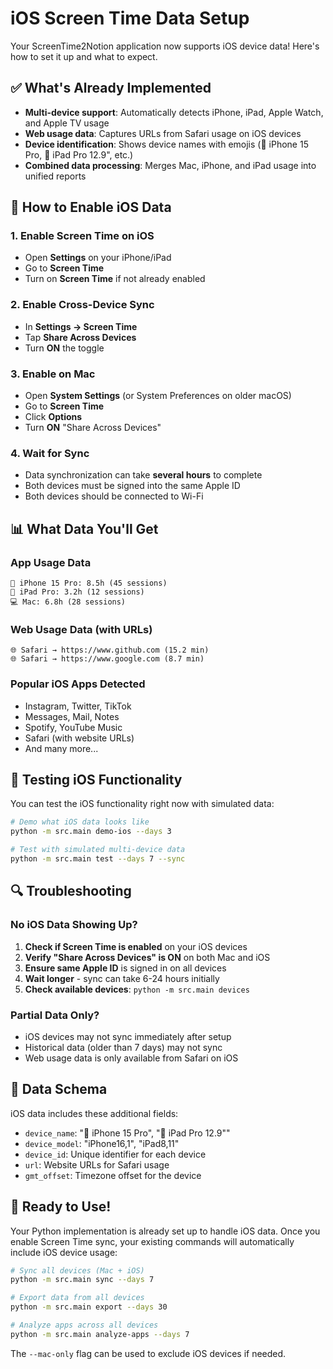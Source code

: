 # iOS Screen Time Data Setup

Your ScreenTime2Notion application now supports iOS device data! Here's how to set it up and what to expect.

## ✅ What's Already Implemented

- **Multi-device support**: Automatically detects iPhone, iPad, Apple Watch, and Apple TV usage
- **Web usage data**: Captures URLs from Safari usage on iOS devices
- **Device identification**: Shows device names with emojis (📱 iPhone 15 Pro, 📱 iPad Pro 12.9", etc.)
- **Combined data processing**: Merges Mac, iPhone, and iPad usage into unified reports

## 🔧 How to Enable iOS Data

### 1. Enable Screen Time on iOS
- Open **Settings** on your iPhone/iPad
- Go to **Screen Time**
- Turn on **Screen Time** if not already enabled

### 2. Enable Cross-Device Sync
- In **Settings → Screen Time**
- Tap **Share Across Devices**
- Turn **ON** the toggle

### 3. Enable on Mac
- Open **System Settings** (or System Preferences on older macOS)
- Go to **Screen Time**
- Click **Options**
- Turn **ON** "Share Across Devices"

### 4. Wait for Sync
- Data synchronization can take **several hours** to complete
- Both devices must be signed into the same Apple ID
- Both devices should be connected to Wi-Fi

## 📊 What Data You'll Get

### App Usage Data
```
📱 iPhone 15 Pro: 8.5h (45 sessions)
📱 iPad Pro: 3.2h (12 sessions) 
💻 Mac: 6.8h (28 sessions)
```

### Web Usage Data (with URLs)
```
🌐 Safari → https://www.github.com (15.2 min)
🌐 Safari → https://www.google.com (8.7 min)
```

### Popular iOS Apps Detected
- Instagram, Twitter, TikTok
- Messages, Mail, Notes
- Spotify, YouTube Music
- Safari (with website URLs)
- And many more...

## 🧪 Testing iOS Functionality

You can test the iOS functionality right now with simulated data:

```bash
# Demo what iOS data looks like
python -m src.main demo-ios --days 3

# Test with simulated multi-device data
python -m src.main test --days 7 --sync
```

## 🔍 Troubleshooting

### No iOS Data Showing Up?
1. **Check if Screen Time is enabled** on your iOS devices
2. **Verify "Share Across Devices" is ON** on both Mac and iOS
3. **Ensure same Apple ID** is signed in on all devices
4. **Wait longer** - sync can take 6-24 hours initially
5. **Check available devices**: `python -m src.main devices`

### Partial Data Only?
- iOS devices may not sync immediately after setup
- Historical data (older than 7 days) may not sync
- Web usage data is only available from Safari on iOS

## 📝 Data Schema

iOS data includes these additional fields:
- `device_name`: "📱 iPhone 15 Pro", "📱 iPad Pro 12.9""
- `device_model`: "iPhone16,1", "iPad8,11"
- `device_id`: Unique identifier for each device
- `url`: Website URLs for Safari usage
- `gmt_offset`: Timezone offset for the device

## 🚀 Ready to Use!

Your Python implementation is already set up to handle iOS data. Once you enable Screen Time sync, your existing commands will automatically include iOS device usage:

```bash
# Sync all devices (Mac + iOS)
python -m src.main sync --days 7

# Export data from all devices
python -m src.main export --days 30

# Analyze apps across all devices
python -m src.main analyze-apps --days 7
```

The `--mac-only` flag can be used to exclude iOS devices if needed.